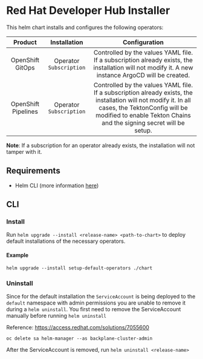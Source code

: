 # Red Hat Developer Hub Installer

This helm chart installs and configures the following operators:

|       Product       |      Installation       |                                                                                                      Configuration                                                                                                       |
| :-----------------: | :---------------------: | :----------------------------------------------------------------------------------------------------------------------------------------------------------------------------------------------------------------------: |
|  OpenShift GitOps   | Operator `Subscription` |                                    Controlled by the values YAML file. If a subscription already exists, the installation will not modify it. A new instance ArgoCD will be created.                                     |
| OpenShift Pipelines | Operator `Subscription` | Controlled by the values YAML file. If a subscription already exists, the installation will not modify it. In all cases, the TektonConfig will be modified to enable Tekton Chains and the signing secret will be setup. |

**Note**: If a subscription for an operator already exists, the installation will not tamper with it.

## Requirements

- Helm CLI (more information [here](https://helm.sh/docs/intro/install/))

## CLI

### Install

Run `helm upgrade --install <release-name> <path-to-chart>` to deploy default installations of the necessary operators.

#### Example

`helm upgrade --install setup-default-operators ./chart`

### Uninstall

Since for the default installation the `ServiceAccount` is being deployed to the `default` namespace with admin permissions you are unable to remove it during a `helm uninstall`. You first need to remove the ServiceAccount manually before running `helm uninstall`

Reference: https://access.redhat.com/solutions/7055600

`oc delete sa helm-manager --as backplane-cluster-admin`

After the ServiceAccount is removed, run `helm uninstall <release-name>`
